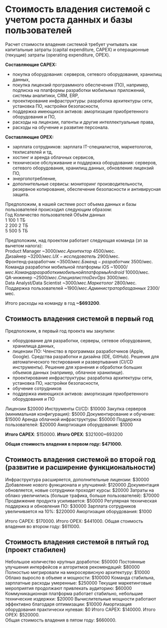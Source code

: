# Стоимость владения системой с учетом роста данных и базы пользователей

Расчет стоимости владения системой требует учитывать как капитальные затраты (capital expenditure, CAPEX) и операционные (текущие) затраты (operating expenditure, OPEX).

**Составляющие CAPEX:**
- покупка оборудования: серверов, сетевого оборудования, хранилищ данных,
- покупка лицензий программного обеспечения (ПО), например, подписка на платформы разработки мобильных приложений, системы аналитики, CRM, ERP,
- проектирование инфраструктуры: разработка архитектуры сети, установка ПО, настройки безопасности,
- поддержка имеющихся активов: амортизация приобретенного оборудования и ПО,
- расходы на лицензии, патенты и другие интеллектуальные права,
- расходы на обучение и развитие персонала. 

**Составляющие OPEX:**
- зарплата сотрудников: зарплата IT-специалистов, маркетологов, техписателей и тд,
- хостинг и аренда облачных сервисов,
- техническое обслуживание и поддержка оборудования: серверов, сетевого оборудования, хранилищ данных, обновление лицензий ПО, 
- энергопотребление,
- дополнительные сервисы: мониторинг производительности, резервное копирование, обеспечение безопасности и антивирусная защита.

Предположим, в нашей системе рост объема данных и базы пользователей происходил следующим образом:  
Год	Количество пользователей	Объём данных  
1	100	1 ТБ  
2	200	2 ТБ  
5	500	5 ТБ  

Предположим, над проектом работает следующая команда (зп за вычетом налога):  
Product Manager ~$3000/мес.  
Архитектор ~$4500/мес.  
Дизайнер ~$3200/мес.  
UX-исследователь ~$2900/мес.  
Фронтенд-разработчик ~$3500/мес.  
Бэкенд-разработчик ~$3500/мес.  
Команда разработки мобильной платформы iOS ~$10000/мес.  
Команда разработки мобильной платформы Android ~$10000/мес.  
QA-инженер ~$2500/мес.  
Специалист по DevOps ~$3000/мес.  
Data Analyst/Data Scientist ~$3000/мес.  
Маркетолог ~$2800/мес.  
Поддержка пользователей ~$1900/мес.  
Администратор баз данных ~$2300/мес.  

Итого расходы на команду в год **~$693200**.

## Стоимость владения системой в первый год

Предположим, в первый год проекта мы закупили: 
- оборудование для разработки, серверы, сетевое оборудование, хранилища данных,
- лицензии ПО: Членство в программах разработчиков (Apple, Google).
Средства разработки и дизайна (IDE, GitHub).
Решения для автоматического тестирования и развертывания (CI/CD инструменты).
Решение для хранения и обработки больших объемов данных (например, облачное хранилище).
- проектирование инфраструктуры: разработка архитектуры сети, установка ПО, настройки безопасности,
- обучение сотрудников 
- поддержка имеющихся активов: амортизация приобретенного оборудования и ПО

Лицензии $20000
Инструменты CI/CD: $10000
Закупка серверов (минимальная конфигурация): $5000
Документирование и обучение: $15000
Аренда облачной инфраструктуры: $50000
Поддержка пользователей: $20000
Амортизация оборудования: $1000

**Итого CAPEX**: $150000.
**Итого OPEX**: $321000+693200

**Общая стоимость владения в первом году: $471000.**

## Стоимость владения системой во второй год (развитие и расширение функциональности)

Инфраструктура расширяется, дополнительные лицензии: $30000
Добавление нового функционала и улучшений: $120000
Документация обновляется, новые сотрудники проходят курсы: $20000
Затраты на облако увеличились (больше трафика, больше пользователей): $70000
Продвижение продукта усиливается: $50000
Регулярная техническая поддержка и обновления ПО: $30000
Зарплата сотрудников увеличивается на 10%: $220000
Амортизация оборудования: $1000  

Итого CAPEX: $170000.
Итого OPEX: $441000.
Общая стоимость владения во втором году:  $611000.


## Стоимость владения системой в пятый год (проект стабилен)

Небольшое количество крупных доработок: $50000
Постоянные улучшения интерфейсов и алгоритмов рекомендаций:  $80000
Полностью мигрировали на микросервисную архитектуру: $10000
Облако выросло в объеме и мощности: $100000
Команда стабильна, зарплатные расходы умеренные: $250000
Текущие маркетинговые мероприятия продолжают привлекать аудиторию: $60000
Коммуникационная платформа работает стабильно, небольшие технические издержки: $20000
Вычислительные мощности работают эффективно благодаря оптимизации: $10000
Амортизация оборудования практически нулевая:  $0
Итого CAPEX: $140000.
Итого OPEX: $520000.  
Общая стоимость владения в пятом году:  $660000.
